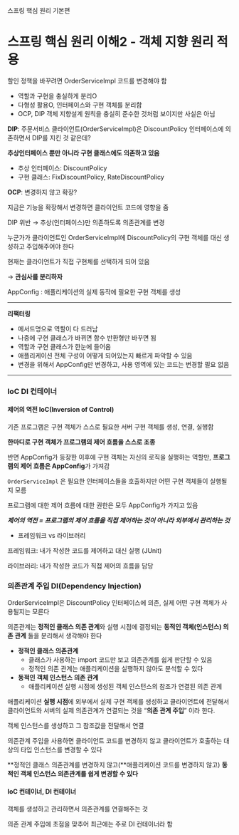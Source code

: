 스프링 핵심 원리 기본편

# 스프링 핵심 원리 이해2 - 객체 지향 원리 적용

할인 정책을 바꾸려면 OrderServiceImpl 코드를 변경해야 함

-   역할과 구현을 충실하게 분리O
-   다형성 활용O, 인터페이스와 구현 객체를 분리함
-   OCP, DIP 객체 지향설계 원칙을 충실히 준수한 것처럼 보이지만 사실은 아님

**DIP**: 주문서비스 클라이언트(OrderServiceImpl)은 DiscountPolicy 인터페이스에 의존하면서 DIP를 지킨 것 같은데?

**추상인터페이스 뿐만 아니라 구현 클래스에도 의존하고 있음**

-   추상 인터페이스: DiscountPolicy
-   구현 클래스: FixDiscountPolicy, RateDiscountPolicy

**OCP**: 변경하지 않고 확장?

지금은 기능을 확장해서 변경하면 클라이언트 코드에 영향을 줌

DIP 위반 → 추상(인터페이스)만 의존하도록 의존관계를 변경

누군가가 클라이언트인 OrderServiceImpl에 DiscountPolicy의 구현 객체를 대신 생성하고 주입해주어야 한다

현재는 클라이언트가 직접 구현체를 선택하게 되어 있음

→ **관심사를 분리하자**

AppConfig : 애플리케이션의 실제 동작에 필요한 구현 객체를 생성

---

**리팩터링**

-   메서드명으로 역할이 다 드러남
-   나중에 구현 클래스가 바뀌면 함수 반환형만 바꾸면 됨
-   역할과 구현 클래스가 한눈에 들어옴
-   애플리케이션 전체 구성이 어떻게 되어있는지 빠르게 파악할 수 있음
-   변경을 위해서 AppConfig만 변경하고, 사용 영역에 있는 코드는 변경할 필요 없음

---

### IoC DI 컨테이너

#### 제어의 역전 IoC(Inversion of Control)

기존 프로그램은 구현 객체가 스스로 필요한 서버 구현 객체를 생성, 연결, 실행함

**한마디로 구현 객체가 프로그램의 제어 흐름을 스스로 조종**

반면 AppConfig가 등장한 이후에 구현 객체는 자신의 로직을 실행하는 역할만, **프로그램의 제어 흐름은 AppConfig**가 가져감

`OrderServiceImpl` 은 필요한 인터페이스들을 호출하지만 어떤 구현 객체들이 실행될지 모름

프로그램에 대한 제어 흐름에 대한 권한은 모두 AppConfig가 가지고 있음

_**제어의 역전 = 프로그램의 제어 흐름을 직접 제어하는 것이 아니라 외부에서 관리하는 것**_

-   프레임워크 vs 라이브러리

프레임워크: 내가 작성한 코드를 제어하고 대신 실행 (JUnit)

라이브러리: 내가 작성한 코드가 직접 제어의 흐름을 담당

### 의존관계 주입 DI(Dependency Injection)

OrderServiceImpl은 DiscountPolicy 인터페이스에 의존, 실제 어떤 구현 객체가 사용될지는 모른다

의존관계는 **정적인 클래스 의존 관계**와 실행 시점에 결정되는 **동적인 객체(인스턴스) 의존 관계** 둘을 분리해서 생각해야 한다

-   **정적인 클래스 의존관계**
    -   클래스가 사용하는 import 코드만 보고 의존관계를 쉽게 판단할 수 있음
    -   정적인 의존 관계는 애플리케이션을 실행하지 않아도 분석할 수 있다
-   **동적인 객체 인스턴스 의존 관계**
    -   애플리케이션 실행 시점에 생성된 객체 인스턴스의 참조가 연결된 의존 관계

애플리케이션 **실행 시점**에 외부에서 실제 구현 객체를 생성하고 클라이언트에 전달해서 클라이언트와 서버의 실제 의존관계가 연결되는 것을 “**의존 관계 주입**” 이라 한다.

객체 인스턴스를 생성하고 그 참조값을 전달해서 연결

의존관계 주입을 사용하면 클라이언트 코드를 변경하지 않고 클라이언트가 호출하는 대상의 타입 인스턴스를 변경할 수 있다

**정적인 클래스 의존관계를 변경하지 않고(**애플리케이션 코드를 변경하지 않고) **동적인 객체 인스턴스 의존관계를 쉽게 변경할 수 있다**

#### IoC 컨테이너, DI 컨테이너

객체를 생성하고 관리하면서 의존관계를 연결해주는 것

의존 관계 주입에 초점을 맞추어 최근에는 주로 DI 컨테이너라 함